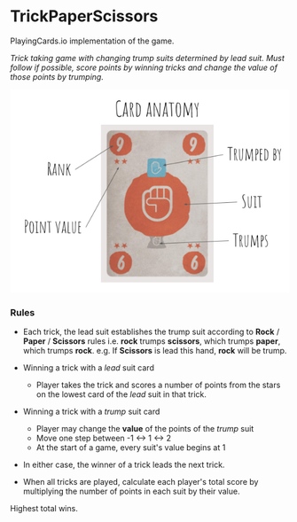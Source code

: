 # TrickPaperScissors

PlayingCards.io implementation of the game.

*Trick taking game with changing trump suits determined by lead suit. Must follow if possible, score points by winning tricks and change the value of those points by trumping.*

![Anatomy of a card](CardAnatomy.png)

### Rules

- Each trick, the lead suit establishes the trump suit according to **Rock** / **Paper** / **Scissors** rules i.e. **rock** trumps **scissors**, which trumps **paper**, which trumps **rock**. e.g. If **Scissors** is lead this hand, **rock** will be trump.

- Winning a trick with a *lead* suit card
  - Player takes the trick and scores a number of points from the stars on the lowest card of the *lead* suit in that trick.

- Winning a trick with a *trump* suit card
  - Player may change the __value__ of the points of the *trump* suit
  - Move one step between -1 <-> 1 <-> 2
  - At the start of a game, every suit's value begins at 1

- In either case, the winner of a trick leads the next trick.

- When all tricks are played, calculate each player's total score by multiplying the number of points in each suit by their value.

Highest total wins.

